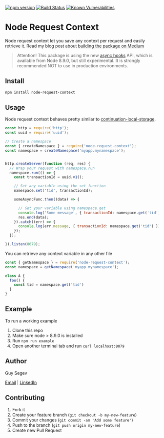 [![npm version](https://badge.fury.io/js/node-request-context.svg)](http://badge.fury.io/js/node-request-context/)
[![Build Status](https://secure.travis-ci.org/guyguyon/node-request-context.svg?branch=master)](http://travis-ci.org/guyguyon/node-request-context)
[![Known Vulnerabilities](https://snyk.io/test/github/guyguyon/node-request-context/badge.svg)](https://snyk.io/test/github/guyguyon/node-request-context)



# Node Request Context

Node request context let you save any context per request and easily retrieve it.
Read my blog post about [building the package on Medium](https://medium.com/@guysegev/async-hooks-a-whole-new-world-of-opportunities-a1a6daf1990a)

> Attention! This package is using the new [async hooks](https://nodejs.org/api/async_hooks.html) API, which is available from Node 8.9.0, but still experimental. It is strongly recommended NOT to use in production environments.  

## Install

```bash
npm install node-request-context
```

## Usage

Node request context behaves pretty similar to [continuation-local-storage](https://github.com/othiym23/node-continuation-local-storage).


```javascript
const http = require('http');
const uuid = require('uuid');

// Create a namespace
const { createNamespace } = require('node-request-context');
const namespace = createNamespace('myapp.mynamespace');


http.createServer(function (req, res) {	
  // Wrap your request with namespace.run
  namespace.run(() => {
    const transactionId = uuid.v1();

    // Set any variable using the set function
    namespace.set('tid', transactionId);

    someAsyncFunc.then((data) => {

      // Get your variable using namespace.get 
      console.log('Some message', { transactionId: namespace.get('tid') });
      res.end(data);
    }).catch((err) => {
      console.log(err.message, { transactionId: namespace.get('tid') });
    });
  });

}).listen(8079);
``` 

You can retrieve any context variable in any other file

```javascript
const { getNamespace } = require('node-request-context');
const namespace = getNamespace('myapp.mynamespace');

class A {
  foo() {
    const tid = namespace.get('tid')
  }
}
```

## Example

To run a working example

1. Clone this repo
2. Make sure node > 8.9.0 is installed
2. Run `npm run example`
3. Open another terminal tab and run `curl localhost:8079`

## Author

Guy Segev 

[Email](mailto:guyguyon@gmail.com)  |  [LinkedIn](https://www.linkedin.com/in/guyguyon)  

## Contributing

1. Fork it
2. Create your feature branch (`git checkout -b my-new-feature`)
3. Commit your changes (`git commit -am 'Add some feature'`)
4. Push to the branch (`git push origin my-new-feature`)
5. Create new Pull Request